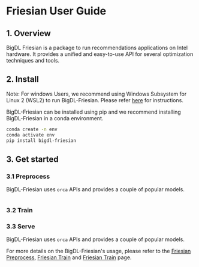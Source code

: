 # Friesian User Guide

## **1. Overview**

BigDL Friesian is a package to run recommendations applications on Intel hardware. It provides a unified and easy-to-use API for several optimization techniques and tools.

## **2. Install**

Note: For windows Users, we recommend using Windows Subsystem for Linux 2 (WSL2) to run BigDL-Friesian. Please refer [here](./windows_guide.md) for instructions.

BigDL-Friesian can be installed using pip and we recommend installing BigDL-Friesian in a conda environment.

```bash
conda create -n env
conda activate env
pip install bigdl-friesian
```

## **3. Get started**

### **3.1 Preprocess**

BigDL-Friesian uses `orca` APIs and provides a couple of popular models.
```python

```

### **3.2 Train**

### **3.3 Serve**
BigDL-Friesian uses `orca` APIs and provides a couple of popular models.

For more details on the BigDL-Friesian's usage, please refer to the [Friesian Preprocess](../QuickStart/preprocess.md), [Friesian Train](../QuickStart/train.md) and [Friesian Train](../QuickStart/serve.md) page.
